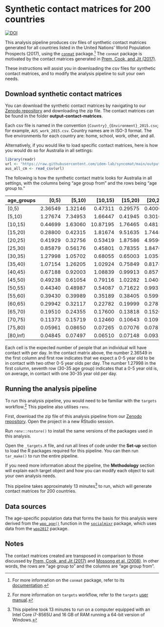 
<!-- README.md is generated from README.Rmd. Please edit that file -->

# Synthetic contact matrices for 200 countries

<!-- badges: start -->

[![DOI](https://zenodo.org/badge/770713133.svg)](https://zenodo.org/doi/10.5281/zenodo.11365942)
<!-- badges: end -->

This analysis pipeline produces csv files of synthetic contact matrices
generated for all countries listed in the United Nations’ World
Population Prospects (2017), using the
[`conmat`](https://github.com/idem-lab/conmat) package.[^1] The `conmat`
package is motivated by the contact matrices generated in [Prem, Cook,
and Jit (2017)](https://doi.org/10.1371/journal.pcbi.1005697).

These instructions will assist you in downloading the csv files for
synthetic contact matrices, and to modify the analysis pipeline to suit
your own needs.

## Download synthetic contact matrices

You can download the synthetic contact matrices by navigating to our
[Zenodo repository](https://zenodo.org/records/11365943) and downloading
the zip file. The contact matrices can be found in the folder
**output-contact-matrices**.

Each csv file is named in the convention
`{Country}_{Environment}_2015.csv`; for example, `AUS_work_2015.csv`.
Country names are in ISO-3 format. The five environments for each
country are: home, school, work, other, and all.

Alternatively, if you would like to load specific contact matrices, here
is how you would do so for Australia in all settings:

``` r
library(readr)
url <- "https://raw.githubusercontent.com/idem-lab/syncomat/main/output-contact-matrices/AUS_all_2015.csv"
aus_all_cm <- read_csv(url)
```

The following is how the synthetic contact matrix looks for Australia in
all settings, with the columns being “age group from” and the rows being
“age group to.”

| age_groups |  \[0,5) | \[5,10) | \[10,15) | \[15,20) | \[20,25) | \[25,30) | \[30,35) | \[35,40) | \[40,45) | \[45,50) | \[50,55) | \[55,60) | \[60,65) | \[65,70) | \[70,75) | \[75,80) | \[80,Inf) |
|:-----------|--------:|--------:|---------:|---------:|---------:|---------:|---------:|---------:|---------:|---------:|---------:|---------:|---------:|---------:|---------:|---------:|----------:|
| \[0,5)     | 2.36549 | 1.32146 |  0.47311 |  0.29575 |  0.40005 |  0.77449 |  1.15301 |  0.99993 |  0.64134 |  0.47867 |  0.44268 |  0.41760 |  0.35185 |  0.26851 |  0.19701 |  0.13537 |   0.07686 |
| \[5,10)    | 1.27674 | 7.34953 |  1.66447 |  0.41945 |  0.30169 |  0.48904 |  0.91914 |  1.13686 |  0.84775 |  0.57294 |  0.47211 |  0.40883 |  0.36431 |  0.32358 |  0.26286 |  0.18962 |   0.11482 |
| \[10,15)   | 0.44699 | 1.63060 | 10.87195 |  1.76465 |  0.48154 |  0.39025 |  0.57920 |  0.90744 |  0.98157 |  0.72667 |  0.51018 |  0.35212 |  0.25293 |  0.22886 |  0.20394 |  0.15588 |   0.09758 |
| \[15,20)   | 0.28800 | 0.42315 |  1.81674 |  9.51635 |  1.74482 |  0.68813 |  0.57022 |  0.68927 |  0.92875 |  0.96830 |  0.69633 |  0.39610 |  0.22885 |  0.18520 |  0.17954 |  0.15649 |   0.11044 |
| \[20,25)   | 0.41929 | 0.32756 |  0.53419 |  1.87586 |  4.95907 |  1.74664 |  0.97801 |  0.79992 |  0.85797 |  1.06005 |  1.03984 |  0.66555 |  0.34331 |  0.22024 |  0.19820 |  0.18753 |   0.15496 |
| \[25,30)   | 0.85879 | 0.56176 |  0.45801 |  0.78355 |  1.84767 |  3.01242 |  1.71204 |  1.09817 |  0.91736 |  0.96623 |  1.09704 |  0.96923 |  0.58925 |  0.32092 |  0.22601 |  0.19945 |   0.18568 |
| \[30,35)   | 1.27998 | 1.05702 |  0.68055 |  0.65003 |  1.03589 |  1.71400 |  2.39046 |  1.54667 |  1.05167 |  0.91530 |  0.91991 |  0.94739 |  0.80838 |  0.50495 |  0.28419 |  0.19238 |   0.18528 |
| \[35,40)   | 1.07154 | 1.26205 |  1.02924 |  0.75849 |  0.81787 |  1.06129 |  1.49302 |  2.01722 |  1.37952 |  0.99688 |  0.84227 |  0.76306 |  0.75673 |  0.67159 |  0.42916 |  0.22866 |   0.18398 |
| \[40,45)   | 0.67188 | 0.92003 |  1.08839 |  0.99913 |  0.85758 |  0.86669 |  0.99245 |  1.34863 |  1.75816 |  1.26520 |  0.89163 |  0.66054 |  0.56228 |  0.60097 |  0.55999 |  0.33882 |   0.21542 |
| \[45,50)   | 0.49238 | 0.61054 |  0.79116 |  1.02282 |  1.04038 |  0.89635 |  0.84813 |  0.95692 |  1.24230 |  1.60706 |  1.14430 |  0.69300 |  0.47216 |  0.43510 |  0.49951 |  0.45012 |   0.30138 |
| \[50,55)   | 0.44340 | 0.48987 |  0.54087 |  0.71622 |  0.99373 |  0.99096 |  0.83001 |  0.78726 |  0.85249 |  1.11424 |  1.51131 |  0.97152 |  0.54348 |  0.39952 |  0.39560 |  0.45260 |   0.42315 |
| \[55,60)   | 0.39430 | 0.39989 |  0.35189 |  0.38405 |  0.59958 |  0.82532 |  0.80580 |  0.67234 |  0.59534 |  0.63611 |  0.91582 |  1.30405 |  0.80135 |  0.48014 |  0.39168 |  0.39196 |   0.46427 |
| \[60,65)   | 0.29942 | 0.32117 |  0.22782 |  0.19999 |  0.27875 |  0.45223 |  0.61969 |  0.60094 |  0.45676 |  0.39061 |  0.46175 |  0.72225 |  1.07536 |  0.70064 |  0.46088 |  0.35168 |   0.35169 |
| \[65,70)   | 0.19510 | 0.24355 |  0.17600 |  0.13818 |  0.15268 |  0.21028 |  0.33049 |  0.45536 |  0.41681 |  0.30733 |  0.28981 |  0.36947 |  0.59820 |  0.98187 |  0.65803 |  0.34134 |   0.22572 |
| \[70,75)   | 0.11373 | 0.15719 |  0.12460 |  0.10643 |  0.10916 |  0.11766 |  0.14778 |  0.23118 |  0.30857 |  0.28031 |  0.22799 |  0.23946 |  0.31263 |  0.52279 |  0.84829 |  0.43245 |   0.19277 |
| \[75,80)   | 0.05961 | 0.08650 |  0.07265 |  0.07076 |  0.07879 |  0.07920 |  0.07631 |  0.09396 |  0.14241 |  0.19268 |  0.19897 |  0.18279 |  0.18197 |  0.20686 |  0.32988 |  0.46024 |   0.18492 |
| \[80,Inf)  | 0.04845 | 0.07497 |  0.06510 |  0.07148 |  0.09319 |  0.10554 |  0.10520 |  0.10821 |  0.12961 |  0.18467 |  0.26628 |  0.30992 |  0.26048 |  0.19581 |  0.21048 |  0.26470 |   0.18688 |

Each cell is the expected number of people that an individual will have
contact with per day. In the contact matrix above, the number 2.36549 in
the first column and first row indicates that we expect a 0-5 year old
to be in contact with two other 0-5 year olds per day. The number
1.27998 in the first column, seventh row (30-35 age group) indicates
that a 0-5 year old is, on average, in contact with one 30-35 year old
per day.

## Running the analysis pipeline

To run this analysis pipeline, you would need to be familiar with the
`targets` workflow.[^2] This pipeline also utilises `renv`.

First, download the zip file of this analysis pipeline from our [Zenodo
repository](https://zenodo.org/records/11365943). Open the project in a
new RStudio session.

Run `renv::restore()` to install the same versions of the packages used
in this analysis.

Open the `_targets.R` file, and run all lines of code under the
**Set-up** section to load the R packages required for this pipeline.
You can then run `tar_make()` to run the entire pipeline.

If you need more information about the pipeline, the **Methodology**
section will explain each target object and how you can modify each
object to suit your own analysis needs.

This pipeline takes approximately 13 minutes[^3] to run, which will
generate contact matrices for 200 countries.

## Data sources

The age-specific population data that forms the basis for this analysis
were derived from the
[`wpp_age()`](https://epiforecasts.io/socialmixr/reference/wpp_age.html)
function in the [`socialmixr`](https://epiforecasts.io/socialmixr/)
package, which uses data from the
[`wpp2017`](https://cran.r-project.org/web/packages/wpp2017/index.html)
package.

## Notes

The contact matrices created are transposed in comparison to those
discussed by [Prem, Cook, and Jit
(2017)](https://doi.org/10.1371/journal.pcbi.1005697) and [Mossong et
al. (2008)](https://doi.org/10.1371/journal.pmed.0050074). In other
words, the rows are “age group to” and the columns are “age group from”.

[^1]: For more information on the `conmat` package, refer to its
    [documentation](https://idem-lab.github.io/conmat/dev/index.html).

[^2]: For more information on `targets` workflow, refer to the `targets`
    [user manual](https://books.ropensci.org/targets/).

[^3]: This pipeline took 13 minutes to run on a computer equipped with
    an Intel Core i7-8565U and 16 GB of RAM running a 64-bit version of
    Windows.
